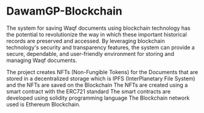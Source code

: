 # DawamGP-Blockchain
The system for saving Waqf documents using blockchain technology has the potential to revolutionize the way in which these important historical records are preserved and accessed. By leveraging blockchain technology's security and transparency features, the system can provide a secure, dependable, and user-friendly environment for storing and managing Waqf documents.

The project creates NFTs (Non-Fungible Tokens) for the Documents that are stored in a decentralized storage which is IPFS (InterPlanetary File System) and the NFTs are saved on the Blockchain The NFTs are created using a smart contract with the ERC721 standard The smart contracts are developed using solidity programming language The Blockchain network used is Ethereum Blockchain.


